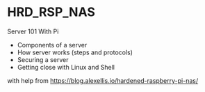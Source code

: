 # HRD_RSP_NAS

Server 101 With Pi
- Components of a server
- How server works (steps and protocols)
- Securing a server
- Getting close with Linux and Shell

with help from
https://blog.alexellis.io/hardened-raspberry-pi-nas/
